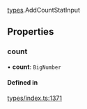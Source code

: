 [types](../../Modules/Types/Types.md).AddCountStatInput

## Properties

### count

• **count**: `BigNumber`

#### Defined in

[types/index.ts:1371](https://github.com/PolymeshAssociation/polymesh-sdk/blob/15be87e8/src/types/index.ts#L1371)
